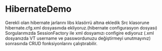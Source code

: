 # HibernateDemo
Gerekli olan hibernate jarlarını libs klasörrü altına ekledik
Src klasorune hibernate.cfg.xml dosyasınıda ekliyoruz.(hibernate configurasyon dosyası)
Sorgularımızda SessionFactory ile xml dosyamızı configire ediyoruz
(.xml dosyanızda VT username ve passwordunuzu değiştirmeyi unutmayınız)
sonrasında CRUD fonksiyonlarını çalıştırabilir.
